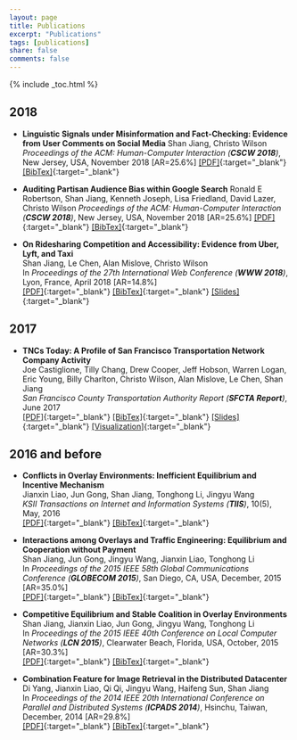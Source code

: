 ```yaml
---
layout: page
title: Publications
excerpt: "Publications"
tags: [publications]
share: false
comments: false 
---
```


{% include _toc.html %}

## 2018

* **Linguistic Signals under Misinformation and Fact-Checking: Evidence from User Comments on Social Media**
Shan Jiang, Christo Wilson
*Proceedings of the ACM: Human-Computer Interaction (**CSCW 2018**)*, New Jersey, USA, November 2018 [AR=25.6%]
[\[PDF\]](){:target="_blank"} [\[BibTex\]](){:target="_blank"}

* **Auditing Partisan Audience Bias within Google Search**
Ronald E Robertson, Shan Jiang, Kenneth Joseph, Lisa Friedland, David Lazer, Christo Wilson
*Proceedings of the ACM: Human-Computer Interaction (**CSCW 2018**)*, New Jersey, USA, November 2018 [AR=25.6%]
[\[PDF\]](){:target="_blank"} [\[BibTex\]](){:target="_blank"}

* **On Ridesharing Competition and Accessibility: Evidence from Uber, Lyft, and Taxi**  
Shan Jiang, Le Chen, Alan Mislove, Christo Wilson  
In *Proceedings of the 27th International Web Conference (**WWW 2018**)*, Lyon, France, April 2018 [AR=14.8%]  
[\[PDF\]](www18_paper.pdf){:target="_blank"} [\[BibTex\]](www18_bib.txt){:target="_blank"} [\[Slides\]](www18_slides.pdf){:target="_blank"}

## 2017

* **TNCs Today: A Profile of San Francisco Transportation Network Company Activity**  
Joe Castiglione, Tilly Chang, Drew Cooper, Jeff Hobson, Warren Logan, Eric Young, Billy Charlton, Christo Wilson, Alan Mislove, Le Chen, Shan Jiang  
*San Francisco County Transportation Authority Report (**SFCTA Report**)*, June 2017  
[\[PDF\]](sfcta17_paper.pdf){:target="_blank"} [\[BibTex\]](sfcta17_bib.txt){:target="_blank"} [\[Slides\]](sfcta17_slides.pdf){:target="_blank"} [\[Visualization\]](http://tncstoday.sfcta.org){:target="_blank"}

## 2016 and before

* **Conflicts in Overlay Environments: Inefficient Equilibrium and Incentive Mechanism**  
Jianxin Liao, Jun Gong, Shan Jiang, Tonghong Li, Jingyu Wang  
*KSII Transactions on Internet and Information Systems (**TIIS**)*, 10(5), May, 2016  
[\[PDF\]](tiis16_paper.pdf){:target="_blank"} [\[BibTex\]](tiis16_bib.txt){:target="_blank"}

* **Interactions among Overlays and Traffic Engineering: Equilibrium and Cooperation without Payment**  
Shan Jiang, Jun Gong, Jingyu Wang, Jianxin Liao, Tonghong Li  
In *Proceedings of the 2015 IEEE 58th Global Communications Conference (**GLOBECOM 2015**)*, San Diego, CA, USA, December, 2015 [AR=35.0%]  
[\[PDF\]](globecom15_paper.pdf){:target="_blank"} [\[BibTex\]](globecom15_bib.txt){:target="_blank"}

* **Competitive Equilibrium and Stable Coalition in Overlay Environments**  
Shan Jiang, Jianxin Liao, Jun Gong, Jingyu Wang, Tonghong Li  
In *Proceedings of the 2015 IEEE 40th Conference on Local Computer Networks (**LCN 2015**)*, Clearwater Beach, Florida, USA, October, 2015 [AR=30.3%]  
[\[PDF\]](lcn15_paper.pdf){:target="_blank"} [\[BibTex\]](lcn15_bib.txt){:target="_blank"}

* **Combination Feature for Image Retrieval in the Distributed Datacenter**   
Di Yang, Jianxin Liao, Qi Qi, Jingyu Wang, Haifeng Sun, Shan Jiang  
In *Proceedings of the 2014 IEEE 20th International Conference on Parallel and Distributed Systems (**ICPADS 2014**)*, Hsinchu, Taiwan, December, 2014 [AR=29.8%]  
[\[PDF\]](icpads14_paper.pdf){:target="_blank"} [\[BibTex\]](icpads14_bib.txt){:target="_blank"}
